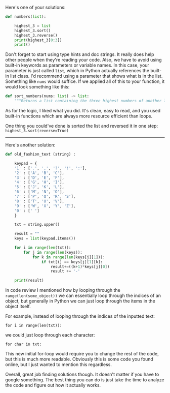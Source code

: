 Here's one of your solutions:

```python
def numbers(list):

    highest_3 = list
    highest_3.sort()
    highest_3.reverse()
    print(highest_3[0:3])
    print()
```

Don't forget to start using type hints and doc strings.  It really does help other people when they're reading your code.
Also, we have to avoid using built-in keywords as parameters or variable names.  In this case, your parameter is just called `list`, which in Python actually references the built-in list class.  I'd recommend using a parameter that shows what is in the list.  Something like `nums` would suffice.  If we applied all of this to your function, it would look something like this:

```python
def sort_numbers(nums: list) -> list:
    """Returns a list containing the three highest numbers of another list in descending order."""
```

As for the logic, I liked what you did.  It's clean, easy to read, and you used built-in functions which are always more resource efficient than loops.  

One thing you could've done is sorted the list and reversed it in one step: `highest_3.sort(reverse=True)`

--- 

Here's another solution:

```python
def old_fashion_text (string) :

    keypad = {
    '1' : ['.', ',', '?', '!', ':'],
    '2' : ['A', 'B', 'C'],
    '3' : ['D', 'E', 'F'],
    '4' : ['G', 'H', 'I'],
    '5' : ['J', 'K', 'L'],
    '6' : ['M', 'N', 'O'],
    '7' : ['P', 'Q', 'R', 'S'],
    '8' : ['T', 'U', 'V'],
    '9' : ['W', 'X', 'Y', 'Z'],
    '0' : [' ']
    }

    txt = string.upper()

    result = ""
    keys = list(keypad.items())

    for i in range(len(txt)):
        for j in range(len(keys)):
            for k in range(len(keys[j][1])):
                if txt[i] == keys[j][1][k]:
                    result+=((k+1)*keys[j][0])
                    result += '-'

    print(result)
```

In code review I mentioned how by looping through the `range(len(some_object))` we can essentially loop through the indices of an object, but generally in Python we can just loop through the items in the object itself.

For example, instead of looping through the indices of the inputted text:

`for i in range(len(txt)):`

we could just loop through each character:

`for char in txt:`

This new initial for-loop would require you to change the rest of the code, but this is much more readable.  Obviously this is some code you found online, but I just wanted to mention this regardless.

Overall, great job finding solutions though.  It doesn't matter if you have to google something.  The best thing you can do is just take the time to analyze the code and figure out how it actually works.
